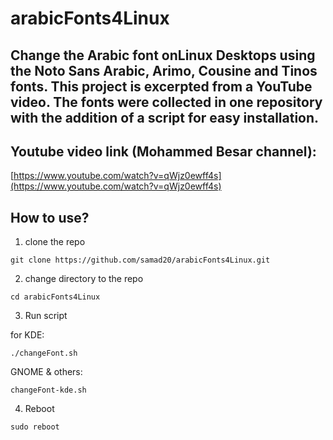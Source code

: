 # arabicFonts4Linux

## Change the Arabic font onLinux Desktops using the Noto Sans Arabic, Arimo, Cousine and Tinos fonts. This project is excerpted from a YouTube video. The fonts were collected in one repository with the addition of a script for easy installation.

## Youtube video link (Mohammed Besar channel):
[https://www.youtube.com/watch?v=qWjz0ewff4s](https://www.youtube.com/watch?v=qWjz0ewff4s)


## How to use?

1. clone the repo
```
git clone https://github.com/samad20/arabicFonts4Linux.git
```

2. change directory to the repo
```
cd arabicFonts4Linux
```

3. Run script

for KDE:
```
./changeFont.sh
```

GNOME & others:
```
changeFont-kde.sh
```
4. Reboot
```
sudo reboot
```
